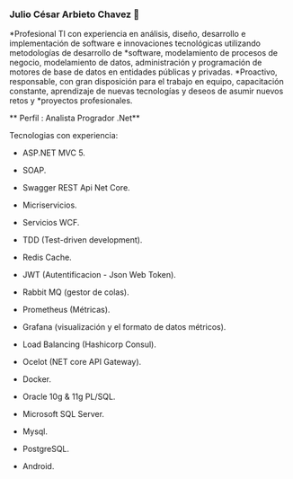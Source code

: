 ### Julio César Arbieto Chavez 👋

*Profesional TI con experiencia en análisis, diseño, desarrollo e implementación de software e innovaciones tecnológicas utilizando metodologías de desarrollo de *software, modelamiento de procesos de negocio, modelamiento de datos, administración y programación de motores de base de datos en entidades públicas y privadas. *Proactivo, responsable, con gran disposición para el trabajo en equipo, capacitación constante, aprendizaje de nuevas tecnologías y deseos de asumir nuevos retos y *proyectos profesionales.


** Perfil : Analista Progrador .Net** 

Tecnologias con experiencia:

- ASP.NET MVC 5.
- SOAP.
- Swagger REST Api Net Core.
- Micriservicios.
- Servicios WCF.
- TDD (Test-driven development).
- Redis Cache.
- JWT (Autentificacion - Json Web Token).
- Rabbit MQ (gestor de colas).
- Prometheus (Métricas).
- Grafana (visualización y el formato de datos métricos).
- Load Balancing (Hashicorp Consul).
- Ocelot (NET core API Gateway).
- Docker.

- Oracle 10g & 11g PL/SQL.
- Microsoft SQL Server.
- Mysql.
- PostgreSQL.

- Android.

